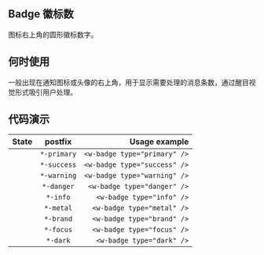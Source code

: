 ## Badge **徽标数**

图标右上角的圆形徽标数字。

## 何时使用

一般出现在通知图标或头像的右上角，用于显示需要处理的消息条数，通过醒目视觉形式吸引用户处理。

## 代码演示

|           State            |   postfix   |                Usage example |
| :------------------------: | :---------: | ---------------------------: |
| <w-badge type="primary" /> | `*-primary` | `<w-badge type="primary" />` |
| <w-badge type="success" /> | `*-success` | `<w-badge type="success" />` |
| <w-badge type="warning" /> | `*-warning` | `<w-badge type="warning" />` |
| <w-badge type="danger" />  | `*-danger`  |  `<w-badge type="danger" />` |
|  <w-badge type="info" />   |  `*-info`   |    `<w-badge type="info" />` |
|  <w-badge type="metal" />  |  `*-metal`  |   `<w-badge type="metal" />` |
|  <w-badge type="brand" />  |  `*-brand`  |   `<w-badge type="brand" />` |
|  <w-badge type="focus" />  |  `*-focus`  |   `<w-badge type="focus" />` |
|  <w-badge type="dark" />   |  `*-dark`   |    `<w-badge type="dark" />` |

<script setup>
</script>
